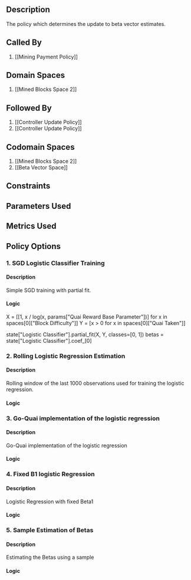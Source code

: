 ## Description

The policy which determines the update to beta vector estimates.
## Called By
1. [[Mining Payment Policy]]
## Domain Spaces
1. [[Mined Blocks Space 2]]
## Followed By
1. [[Controller Update Policy]]
2. [[Controller Update Policy]]
## Codomain Spaces
1. [[Mined Blocks Space 2]]
2. [[Beta Vector Space]]
## Constraints
## Parameters Used
## Metrics Used
## Policy Options
### 1. SGD Logistic Classifier Training
#### Description
Simple SGD training with partial fit.
#### Logic
X = [[1, x / log(x, params["Quai Reward Base Parameter"])] for x in spaces[0]["Block Difficulty"]]
Y = [x > 0 for x in spaces[0]["Quai Taken"]]

state["Logistic Classifier"].partial_fit(X, Y, classes=[0, 1])
betas = state["Logistic Classifier"].coef_[0]

### 2. Rolling Logistic Regression Estimation
#### Description
Rolling window of the last 1000 observations used for training the logistic regression.
#### Logic


### 3. Go-Quai implementation of the logistic regression
#### Description
Go-Quai implementation of the logistic regression
#### Logic


### 4. Fixed B1 logistic Regression
#### Description
Logistic Regression with fixed Beta1
#### Logic


### 5. Sample Estimation of Betas
#### Description
Estimating the Betas using a sample 
#### Logic


